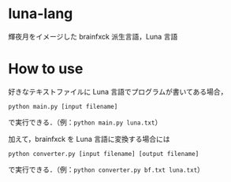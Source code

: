 # luna-lang

輝夜月をイメージした brainfxck 派生言語，Luna 言語

# How to use

好きなテキストファイルに Luna 言語でプログラムが書いてある場合，

`python main.py [input filename]`

で実行できる．（例：`python main.py luna.txt`）

加えて，brainfxck を Luna 言語に変換する場合には

`python converter.py [input filename] [output filename]`

で実行できる．（例：`python converter.py bf.txt luna.txt`）
